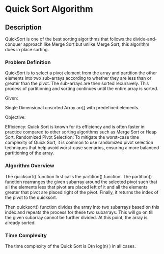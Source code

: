 # Quick Sort Algorithm

## Description

QuickSort is one of the best sorting algorithms that follows the divide-and-conquer approach like Merge Sort but unlike Merge Sort, this algorithm does in place sorting.

### Problem Definition
QuickSort is to select a pivot element from the array and partition the other elements into two sub-arrays according to whether they are less than or greater than the pivot. The sub-arrays are then sorted recursively. This process of partitioning and sorting continues until the entire array is sorted.

Given:

Single Dimensional unsorted Array arr[] with predefined elements.

Objective:

Efficiency: Quick Sort is known for its efficiency and is often faster in practice compared to other sorting algorithms such as Merge Sort or Heap Sort.
Randomized Pivot Selection: To mitigate the worst-case time complexity of Quick Sort, it is common to use randomized pivot selection techniques that help avoid worst-case scenarios, ensuring a more balanced partitioning of the array. 

### Algorithm Overview

The quicksort() function first calls the partition() function. The partition() function rearranges the given subarray around the selected pivot such that all the elements less that pivot are placed left of it and all the elements greater that pivot are placed right of the pivot. Finally, it returns the index of the pivot to the quicksort.

Then quicksort() function divides the array into two subarrays based on this index and repeats the process for these two subarrays. This will go on till the given subarray cannot be further divided. At this point, the array is already sorted.

### Time Complexity

The time complexity of the Quick Sort is  O(n log(n) ) in all cases.
